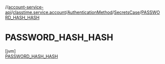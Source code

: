 //[account-service-api](../../../../../index.md)/[classtime.service.account](../../../index.md)/[AuthenticationMethod](../../index.md)/[SecretsCase](../index.md)/[PASSWORD_HASH_HASH](index.md)

# PASSWORD_HASH_HASH

[jvm]\
[PASSWORD_HASH_HASH](index.md)
